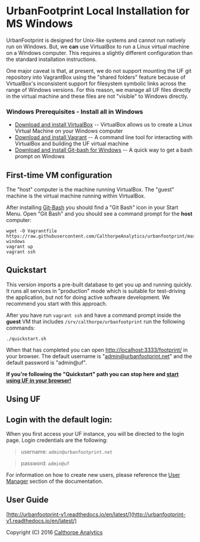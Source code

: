 # UrbanFootprint Local Installation for MS Windows

UrbanFootprint is designed for Unix-like systems and cannot run natively run on Windows. But, we **can** use VirtualBox to run a Linux virtual machine
on a Windows computer. This requires a slightly different configuration than the standard installation instructions.

One major caveat is that, at present, we do not support mounting the UF git repository into VagrantBox using the "shared folders" feature because of
VirtualBox's inconsistent support for filesystem symbolic links across the range of Windows versions. For this reason, we manage all UF files directly
in the virtual machine and these files are not "visible" to Windows directly.

### Windows Prerequisites - Install all in Windows

* [Download and install VirtualBox](https://www.virtualbox.org/wiki/Downloads) -- VirtualBox allows us to create a Linux Virtual Machine on your Windows computer
* [Download and install Vagrant](https://www.vagrantup.com/downloads.html) -- A command line tool for interacting with VirtualBox and building the UF virtual machine
* [Download and install Git-bash for Windows](https://git-scm.com/download/win) -- A quick way to get a bash prompt on Windows

## First-time VM configuration

The "host" computer is the machine running VirtualBox. The "guest" machine is the virtual machine running within VirtualBox.

After installing [Git-Bash](https://git-scm.com/download/win) you should find a "Git Bash" icon in your Start Menu. Open "Git Bash" and you
should see a command prompt for the **host** computer:

    wget -O Vagrantfile https://raw.githubusercontent.com/CalthorpeAnalytics/urbanfootprint/master/Vagrantfile-windows
    vagrant up
    vagrant ssh

## Quickstart

This version imports a pre-built database to get you up and running quickly. It runs all services in "production"
mode which is suitable for test-driving the application, but not for doing active software development. We recommend
you start with this approach.

After you have run `vagrant ssh` and have a command prompt inside the **guest** VM that includes `/srv/calthorpe/urbanfootprint` run the following commands:

    ./quickstart.sh

When that has completed you can open [http://localhost:3333/footprint/](http://localhost:3333/footprint/) in your browser. The default
username is "admin@urbanfootprint.net" and the default password is "admin@uf".

**If you're following the "Quickstart" path you can stop here and [start using UF in your browser!](http://localhost:3333/footprint/)**

## Using UF

## Login with the default login:

When you first access your UF instance, you will be directed to the login page.
Login credentials are the following:

>username: `admin@urbanfootprint.net`

>password: `admin@uf`

For information on how to create new users, please reference the
[User Manager](http://urbanfootprint-v1.readthedocs.io/en/latest/user_manager/) section of the documentation.

## User Guide

[http://urbanfootprint-v1.readthedocs.io/en/latest/](http://urbanfootprint-v1.readthedocs.io/en/latest/)

Copyright (C) 2016 [Calthorpe Analytics](http://calthorpeanalytics.com/)
